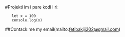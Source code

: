 #Projekti im i pare
kodi i ri:
 
       let x = 100
       console.log(x)
##Contack me
my email(mailto:fetibakiji202@gmail.com)
